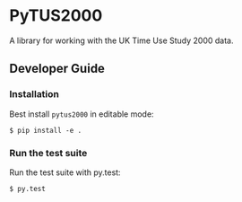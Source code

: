 # PyTUS2000

A library for working with the UK Time Use Study 2000 data.

## Developer Guide

### Installation

Best install `pytus2000` in editable mode:

    $ pip install -e .

### Run the test suite

Run the test suite with py.test:

    $ py.test
